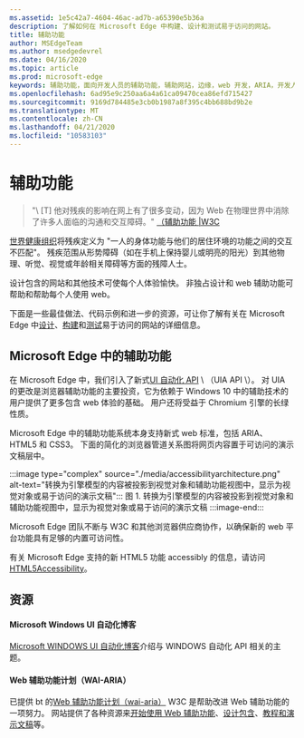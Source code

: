 ```yaml
---
ms.assetid: 1e5c42a7-4604-46ac-ad7b-a65390e5b36a
description: 了解如何在 Microsoft Edge 中构建、设计和测试易于访问的网站。
title: 辅助功能
author: MSEdgeTeam
ms.author: msedgedevrel
ms.date: 04/16/2020
ms.topic: article
ms.prod: microsoft-edge
keywords: 辅助功能，面向开发人员的辅助功能，辅助网站，边缘，web 开发，ARIA，开发人员，UIA，UI 自动化
ms.openlocfilehash: 6ad95e9c250aa6a4a61ca09470cea86efd715427
ms.sourcegitcommit: 9169d784485e3cb0b1987a8f395c4bb688bd9b2e
ms.translationtype: MT
ms.contentlocale: zh-CN
ms.lasthandoff: 04/21/2020
ms.locfileid: "10583103"
---
```

# 辅助功能  

> "\ [T] 他对残疾的影响在网上有了很多变动，因为 Web 在物理世界中消除了许多人面临的沟通和交互障碍。" [（辅助功能 |W3C][W3CAccessibility]  

[世界健康组织][WHODisabilities]将残疾定义为 "一人的身体功能与他们的居住环境的功能之间的交互不匹配"。  残疾范围从形势障碍（如在手机上保持婴儿或明亮的阳光）到其他物理、听觉、视觉或年龄相关障碍等方面的残障人士。  

设计包含的网站和其他技术可使每个人体验愉快。  非独占设计和 web 辅助功能可帮助和帮助每个人使用 web。  

下面是一些最佳做法、代码示例和进一步的资源，可让你了解有关在 Microsoft Edge 中[设计][AccessibilityDesign]、[构建][AccessibilityBuild]和[测试][AccessibilityTest]易于访问的网站的详细信息。  

## Microsoft Edge 中的辅助功能  

在 Microsoft Edge 中，我们引入了新式[UI 自动化 API][WindowsWin32AutoEntryui] \ （UIA API \）。  对 UIA 的更改是浏览器辅助功能的主要投资，它为依赖于 Windows 10 中的辅助技术的用户提供了更多包含 web 体验的基础。  用户还将受益于 Chromium 引擎的长绿性质。  

Microsoft Edge 中的辅助功能系统本身支持新式 web 标准，包括 ARIA、HTML5 和 CSS3。  下面的简化的浏览器管道关系图将网页内容置于可访问的演示文稿层中。  

:::image type="complex" source="./media/accessibilityarchitecture.png" alt-text="转换为引擎模型的内容被投影到视觉对象和辅助功能视图中，显示为视觉对象或易于访问的演示文稿":::
   图 1.  转换为引擎模型的内容被投影到视觉对象和辅助功能视图中，显示为视觉对象或易于访问的演示文稿
:::image-end:::

<!--![Figure 1.  Content transformed to the engine model is projected into visual and accessibility views that are presented either as visual or accessible presentation][ImageAccessibilityArchitecture]  -->  

Microsoft Edge 团队不断与 W3C 和其他浏览器供应商协作，以确保新的 web 平台功能具有足够的内置可访问性。  

有关 Microsoft Edge 支持的新 HTML5 功能 accessibly 的信息，请访问[HTML5Accessibility][HTML5Accessibility]。  

## 资源  

#### Microsoft Windows UI 自动化博客  

[Microsoft WINDOWS UI 自动化博客][ArchiveBlogsWinuiautomation]介绍与 WINDOWS 自动化 API 相关的主题。  

#### Web 辅助功能计划（WAI-ARIA）  

已提供 bt 的[Web 辅助功能计划（wai-aria）][W3CWaiHome] W3C 是帮助改进 Web 辅助功能的一项努力。  网站提供了各种资源来[开始使用 Web 辅助功能][W3CWaiGettingstartedOverview]、[设计包含][W3CWaiFundamentals]、[教程和演示文稿][W3CWaiTeachAdvocate]等。  


<!-- image links -->  

<!--[ImageAccessibilityArchitecture]: ./media/accessibilityarchitecture.png "Figure 1: Content transformed to the engine model is projected into visual and accessibility views that are presented either as visual or accessible presentation"  -->  

<!-- links -->  

[AccessibilityBuild]: ./accessibility/build.md "构建易于访问的网站"  
[AccessibilityDesign]: ./accessibility/design.md "设计易于访问的网站"  
[AccessibilityTest]: ./accessibility/test.md "辅助功能测试"  

[WindowsWin32AutoEntryui]: /windows/win32/winauto/entry-uiauto-win32 "UI 自动化"  

[ArchiveBlogsWinuiautomation]: /archive/blogs/winuiautomation/ "Microsoft Windows UI 自动化博客"  

[HTML5Accessibility]: https://html5accessibility.com "HTML5 辅助功能"  

[W3CAccessibility]: https://w3.org/standards/webdesign/accessibility "辅助功能 |W3C"  
[W3CWaiFundamentals]: https://w3.org/wai/fundamentals/accessibility-intro "Web 辅助功能简介 |Web 辅助功能计划（WAI-ARIA） |W3C"  
[W3CWaiGettingstartedOverview]: https://w3.org/wai/gettingstarted/Overview "入门：使网站易于访问 |Web 辅助功能计划（WAI-ARIA） |W3C"  
[W3CWaiHome]: https://w3.org/wai "Web 辅助功能计划（WAI-ARIA） |W3C"  
[W3CWaiTeachAdvocate]: https://w3.org/wai/teach-advocate "教授和提倡概述 |Web 辅助功能计划（WAI-ARIA） |W3C"  

[WHODisabilities]: https://who.int/topics/disabilities "残疾 |填写"  

